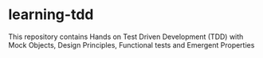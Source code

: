 # learning-tdd
This repository contains Hands on Test Driven Development (TDD) with Mock Objects, Design Principles, Functional tests and Emergent Properties
